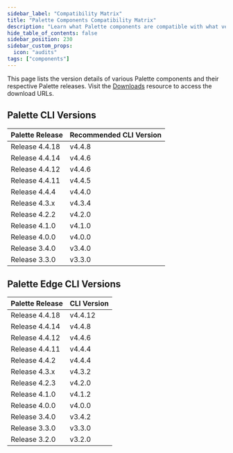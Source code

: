 ```yaml
---
sidebar_label: "Compatibility Matrix"
title: "Palette Components Compatibility Matrix"
description: "Learn what Palette components are compatible with what versions."
hide_table_of_contents: false
sidebar_position: 230
sidebar_custom_props:
  icon: "audits"
tags: ["components"]
---
```


This page lists the version details of various Palette components and their respective Palette releases. Visit the
[Downloads](spectro-downloads.md) resource to access the download URLs.

## Palette CLI Versions

| Palette Release <!-- cli-compatibility-table --> | Recommended CLI Version |
| ------------------------------------------------ | ----------------------- |
| Release 4.4.18                                   | v4.4.8                  |
| Release 4.4.14                                   | v4.4.6                  |
| Release 4.4.12                                   | v4.4.6                  |
| Release 4.4.11                                   | v4.4.5                  |
| Release 4.4.4                                    | v4.4.0                  |
| Release 4.3.x                                    | v4.3.4                  |
| Release 4.2.2                                    | v4.2.0                  |
| Release 4.1.0                                    | v4.1.0                  |
| Release 4.0.0                                    | v4.0.0                  |
| Release 3.4.0                                    | v3.4.0                  |
| Release 3.3.0                                    | v3.3.0                  |

## Palette Edge CLI Versions

| Palette Release <!-- edge-cli-compatibility-table --> | CLI Version |
| ----------------------------------------------------- | ----------- |
| Release 4.4.18                                        | v4.4.12     |
| Release 4.4.14                                        | v4.4.8      |
| Release 4.4.12                                        | v4.4.6      |
| Release 4.4.11                                        | v4.4.4      |
| Release 4.4.2                                         | v4.4.4      |
| Release 4.3.x                                         | v4.3.2      |
| Release 4.2.3                                         | v4.2.0      |
| Release 4.1.0                                         | v4.1.2      |
| Release 4.0.0                                         | v4.0.0      |
| Release 3.4.0                                         | v3.4.2      |
| Release 3.3.0                                         | v3.3.0      |
| Release 3.2.0                                         | v3.2.0      |

